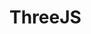 # ThreeJS
<div class="demoBox">
    <!-- <ThreeJS-Pkq-Pkq1/> -->
        <ThreeJS-Lamborghini-Lamborghini1/>
</div>

